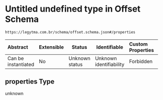 # Untitled undefined type in Offset Schema

```txt
https://legytma.com.br/schema/offset.schema.json#/properties
```




| Abstract            | Extensible | Status         | Identifiable            | Custom Properties | Additional Properties | Access Restrictions | Defined In                                                                  |
| :------------------ | ---------- | -------------- | ----------------------- | :---------------- | --------------------- | ------------------- | --------------------------------------------------------------------------- |
| Can be instantiated | No         | Unknown status | Unknown identifiability | Forbidden         | Allowed               | none                | [offset.schema.json\*](../schema/offset.schema.json) |

## properties Type

unknown
